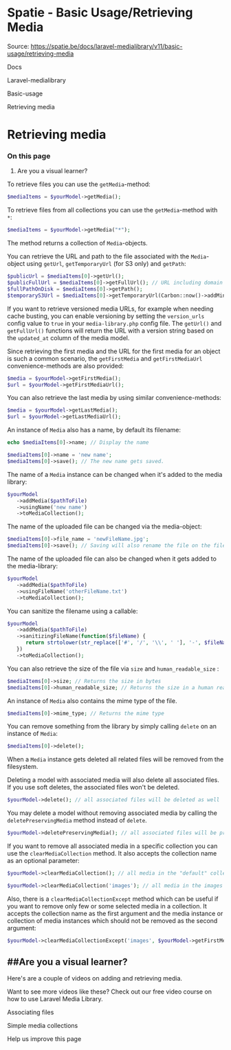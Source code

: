 # Spatie - Basic Usage/Retrieving Media

Source: https://spatie.be/docs/laravel-medialibrary/v11/basic-usage/retrieving-media

Docs

Laravel-medialibrary

Basic-usage

Retrieving media

Retrieving media
================

### On this page

1. Are you a visual learner?

To retrieve files you can use the `getMedia`-method:

```php
$mediaItems = $yourModel->getMedia();
```
To retrieve files from all collections you can use the `getMedia`-method with `*`:

```php
$mediaItems = $yourModel->getMedia("*");
```
The method returns a collection of `Media`-objects.

You can retrieve the URL and path to the file associated with the `Media`-object using `getUrl`, `getTemporaryUrl` (for S3 only) and `getPath`:

```php
$publicUrl = $mediaItems[0]->getUrl();
$publicFullUrl = $mediaItems[0]->getFullUrl(); // URL including domain
$fullPathOnDisk = $mediaItems[0]->getPath();
$temporaryS3Url = $mediaItems[0]->getTemporaryUrl(Carbon::now()->addMinutes(5));
```
If you want to retrieve versioned media URLs, for example when needing cache busting, you can enable versioning by setting the `version_urls` config value to `true` in your `media-library.php` config file. The `getUrl()` and `getFullUrl()` functions will return the URL with a version string based on the `updated_at` column of the media model.

Since retrieving the first media and the URL for the first media for an object is such a common scenario, the `getFirstMedia` and `getFirstMediaUrl` convenience-methods are also provided:

```php
$media = $yourModel->getFirstMedia();
$url = $yourModel->getFirstMediaUrl();
```
You can also retrieve the last media by using similar convenience-methods:

```php
$media = $yourModel->getLastMedia();
$url = $yourModel->getLastMediaUrl();
```
An instance of `Media` also has a name, by default its filename:

```php
echo $mediaItems[0]->name; // Display the name

$mediaItems[0]->name = 'new name';
$mediaItems[0]->save(); // The new name gets saved.
```
The name of a `Media` instance can be changed when it's added to the media library:

```php
$yourModel
   ->addMedia($pathToFile)
   ->usingName('new name')
   ->toMediaCollection();
```
The name of the uploaded file can be changed via the media-object:

```php
$mediaItems[0]->file_name = 'newFileName.jpg';
$mediaItems[0]->save(); // Saving will also rename the file on the filesystem.
```
The name of the uploaded file can also be changed when it gets added to the media-library:

```php
$yourModel
   ->addMedia($pathToFile)
   ->usingFileName('otherFileName.txt')
   ->toMediaCollection();
```
You can sanitize the filename using a callable:

```php
$yourModel
   ->addMedia($pathToFile)
   ->sanitizingFileName(function($fileName) {
      return strtolower(str_replace(['#', '/', '\\', ' '], '-', $fileName));
   })
   ->toMediaCollection();
```
You can also retrieve the size of the file via `size` and `human_readable_size` :

```php
$mediaItems[0]->size; // Returns the size in bytes
$mediaItems[0]->human_readable_size; // Returns the size in a human readable format (eg. 1,5 MB)
```
An instance of `Media` also contains the mime type of the file.

```php
$mediaItems[0]->mime_type; // Returns the mime type
```
You can remove something from the library by simply calling `delete` on an instance of `Media`:

```php
$mediaItems[0]->delete();
```
When a `Media` instance gets deleted all related files will be removed from the filesystem.

Deleting a model with associated media will also delete all associated files. If you use soft deletes, the associated files won't be deleted.

```php
$yourModel->delete(); // all associated files will be deleted as well
```
You may delete a model without removing associated media by calling the `deletePreservingMedia` method instead of `delete`.

```php
$yourModel->deletePreservingMedia(); // all associated files will be preserved
```
If you want to remove all associated media in a specific collection you can use the `clearMediaCollection` method. It also accepts the collection name as an optional parameter:

```php
$yourModel->clearMediaCollection(); // all media in the "default" collection will be deleted

$yourModel->clearMediaCollection('images'); // all media in the images collection will be deleted
```
Also, there is a `clearMediaCollectionExcept` method which can be useful if you want to remove only few or some selected media in a collection. It accepts the collection name as the first argument and the media instance or collection of media instances which should not be removed as the second argument:

```php
$yourModel->clearMediaCollectionExcept('images', $yourModel->getFirstMedia()); // This will remove all associated media in the 'images' collection except the first media
```
##Are you a visual learner?
---------------------------

Here's are a couple of videos on adding and retrieving media.

Want to see more videos like these? Check out our free video course on how to use Laravel Media Library.

Associating files

Simple media collections

Help us improve this page